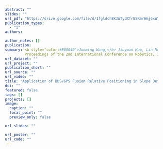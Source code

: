 ```yaml
---
abstract: ""
slides: ""
url_pdf: "https://drive.google.com/file/d/1fgldch8K3WTydXfrESRmrWmj6xWYUuoJ/view?usp=sharing"
publication_types:
  - "1"
authors: 

author_notes: []
publication: 
summary: <b style="color:#E08040">Junming Wang,</b> Jiuyuan Huo, Lin Mu, Hamzah Murad Mohammed Al-Neshmi, Tao Ju </br> 
         Proceedings of the 2nd International Conference on Robotics, Intelligent Control and Artificial Intelligence<b style="font-size:120%;color:#008080">(RICAI 2020)</b>
url_dataset: ""
url_project: ""
publication_short: ""
url_source: ""
url_video: ""
title: "Application of BDS/GPS Fusion Relative Positioning in Slope Deformation Monitoring"
doi: ""
featured: false
tags: []
projects: []
image:
  caption: ""
  focal_point: ""
  preview_only: false

url_slides: ""

url_poster: ""
url_code: ""
---
```

